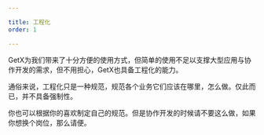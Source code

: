 ```yaml
---

title: 工程化
order: 1

---
```


GetX为我们带来了十分方便的使用方式，但简单的使用不足以支撑大型应用与协作开发的需求，但不用担心，GetX也具备工程化的能力。

通俗来说，工程化只是一种规范，规范各个业务它们应该在哪里，怎么做。仅此而已，并不具备强制性。

<Alert type='warning'>你也可以根据你的喜欢制定自己的规范。但是协作开发的时候请不要这么做，如果你想换个岗位，那么请便。</Alert>
